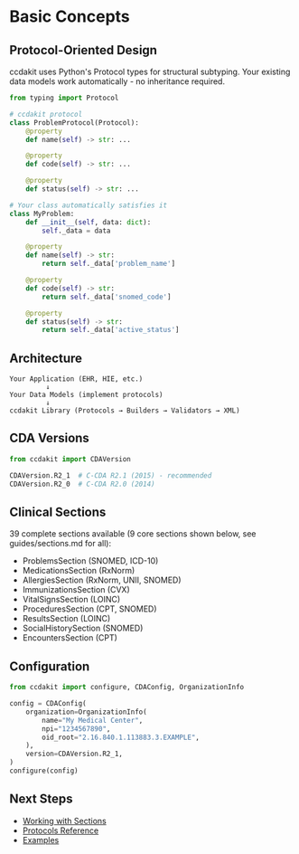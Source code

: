 # Basic Concepts

## Protocol-Oriented Design

ccdakit uses Python's Protocol types for structural subtyping. Your existing data models work automatically - no inheritance required.

```python
from typing import Protocol

# ccdakit protocol
class ProblemProtocol(Protocol):
    @property
    def name(self) -> str: ...

    @property
    def code(self) -> str: ...

    @property
    def status(self) -> str: ...

# Your class automatically satisfies it
class MyProblem:
    def __init__(self, data: dict):
        self._data = data

    @property
    def name(self) -> str:
        return self._data['problem_name']

    @property
    def code(self) -> str:
        return self._data['snomed_code']

    @property
    def status(self) -> str:
        return self._data['active_status']
```

## Architecture

```
Your Application (EHR, HIE, etc.)
         ↓
Your Data Models (implement protocols)
         ↓
ccdakit Library (Protocols → Builders → Validators → XML)
```

## CDA Versions

```python
from ccdakit import CDAVersion

CDAVersion.R2_1  # C-CDA R2.1 (2015) - recommended
CDAVersion.R2_0  # C-CDA R2.0 (2014)
```

## Clinical Sections

39 complete sections available (9 core sections shown below, see guides/sections.md for all):

- ProblemsSection (SNOMED, ICD-10)
- MedicationsSection (RxNorm)
- AllergiesSection (RxNorm, UNII, SNOMED)
- ImmunizationsSection (CVX)
- VitalSignsSection (LOINC)
- ProceduresSection (CPT, SNOMED)
- ResultsSection (LOINC)
- SocialHistorySection (SNOMED)
- EncountersSection (CPT)

## Configuration

```python
from ccdakit import configure, CDAConfig, OrganizationInfo

config = CDAConfig(
    organization=OrganizationInfo(
        name="My Medical Center",
        npi="1234567890",
        oid_root="2.16.840.1.113883.3.EXAMPLE",
    ),
    version=CDAVersion.R2_1,
)
configure(config)
```

## Next Steps

- [Working with Sections](../guides/sections.md)
- [Protocols Reference](../guides/protocols.md)
- [Examples](../examples/complete-document.md)
